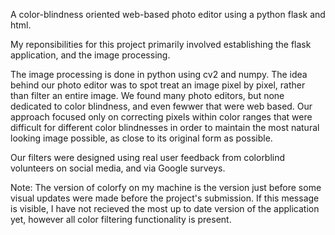 A color-blindness oriented web-based photo editor using a python flask and html.

My reponsibilities for this project primarily involved establishing the flask application, and the image processing.

The image processing is done in python using cv2 and numpy. 
The idea behind our photo editor was to spot treat an image pixel by pixel, rather than filter an entire image.
We found many photo editors, but none dedicated to color blindness, and even fewwer that were web based. 
Our approach focused only on correcting pixels within color ranges that were difficult for different color blindnesses in order to maintain the most natural looking
image possible, as close to its original form as possible. 

Our filters were designed using real user feedback from colorblind volunteers on social media, and via Google surveys.

Note: The version of colorfy on my machine is the version just before some visual updates were made before the project's submission. If this message is visible, I have not recieved the most up to date version of the application yet, however all color filtering functionality is present.
